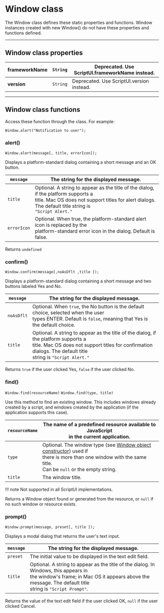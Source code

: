 # Window class

The Window class defines these static properties and functions. Window instances created with new
Window() do not have these properties and functions defined.

---

## Window class properties

| **frameworkName**   | `String`   | Deprecated. Use ScriptUI.frameworkName instead.   |
|---------------------|------------|---------------------------------------------------|
| **version**         | `String`   | Deprecated. Use ScriptUI.version instead.         |

---

## Window class functions

Access these function through the class. For example:

```default
Window.alert("Notification to user");
```

### alert()

`Window.alert(message[, title, errorIcon]);`

Displays a platform-standard dialog containing a short message and an OK button.

| `message`   | The string for the displayed message.                                                                                                                                                              |
|-------------|----------------------------------------------------------------------------------------------------------------------------------------------------------------------------------------------------|
| `title`     | Optional. A string to appear as the title of the dialog, if the platform supports a<br/>title. Mac OS does not support titles for alert dialogs. The default title string is<br/>`"Script Alert."` |
| `errorIcon` | Optional. When true, the platform-standard alert icon is replaced by the<br/>platform-standard error icon in the dialog. Default is false.                                                         |

Returns `undefined`

### confirm()

`Window.confirm(message[,noAsDflt ,title ]);`

Displays a platform-standard dialog containing a short message and two buttons labeled Yes and
No.

| `message`   | The string for the displayed message.                                                                                                                                                                     |
|-------------|-----------------------------------------------------------------------------------------------------------------------------------------------------------------------------------------------------------|
| `noAsDflt`  | Optional. When `true`, the No button is the default choice, selected when the user<br/>types ENTER. Default is `false`, meaning that Yes is the default choice.                                           |
| `title`     | Optional. A string to appear as the title of the dialog, if the platform supports a<br/>title. Mac OS does not support titles for confirmation dialogs. The default title<br/>string is `"Script Alert."` |

Returns `true` if the user clicked Yes, `false` if the user clicked No.

### find()

`Window.find(resourceName)`
`Window.find(type, title)`

Use this method to find an existing window. This includes windows already created by a script, and
windows created by the application (if the application supports this case).

| `resourceName`   | The name of a predefined resource available to JavaScript<br/>in the current application.                                                                                                                     |
|------------------|---------------------------------------------------------------------------------------------------------------------------------------------------------------------------------------------------------------|
| `type`           | Optional. The window type (see [Window object constructor](window-object.md#window-object-constructor)) used if<br/>there is more than one window with the same title.<br/>Can be `null` or the empty string. |
| `title`          | The window title.                                                                                                                                                                                             |

!!! note
    Not supported in all ScriptUI implementations.

Returns a Window object found or generated from the resource, or `null` if no such window or
resource exists.

### prompt()

`Window.prompt(message, preset[, title ]);`

Displays a modal dialog that returns the user's text input.

| `message`   | The string for the displayed message.                                                                                                                                                                   |
|-------------|---------------------------------------------------------------------------------------------------------------------------------------------------------------------------------------------------------|
| `preset`    | The initial value to be displayed in the text edit field.                                                                                                                                               |
| `title`     | Optional. A string to appear as the title of the dialog. In Windows, this appears in<br/>the window's frame; in Mac OS it appears above the message. The default title<br/>string is `"Script Prompt"`. |

Returns the value of the text edit field if the user clicked OK, `null` if the user clicked Cancel.
